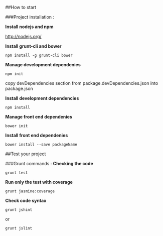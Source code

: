 ##How to start

###Project installation :

**Install nodejs and npm**

http://nodejs.org/


**Install grunt-cli and bower**

```
npm install -g grunt-cli bower
```

**Manage development dependenies**
```
npm init
```
copy devDependencies section from package.devDependencies.json into package.json

**Install development dependencies**
```
npm install
```

**Manage front end dependenies**
```
bower init
```

**Install front end dependenies**
```
bower install --save packageName
```

##Test your project

###Grunt commands :
**Checking the code**
```
grunt test
```
**Run only the test with coverage**
```
grunt jasmine:coverage
```
**Check code syntax**
```
grunt jshint
```
or
```
grunt jslint
```